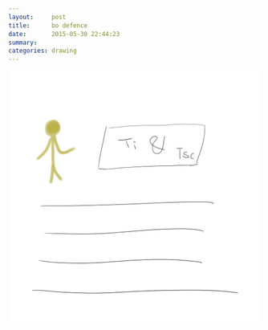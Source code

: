 ```yaml
---
layout:     post
title:      bo defence
date:       2015-05-30 22:44:23
summary:    
categories: drawing
---
```

![bo defence](/images/blog/bo-defence.png "One more peer turned PhD.")